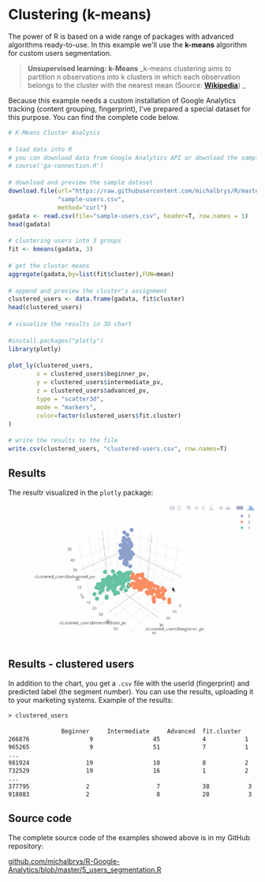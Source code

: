 # Clustering \(k-means\)

The power of R is based on a wide range of packages with advanced algorithms ready-to-use. In this example we'll use the **k-means** algorithm for custom users segmentation.

> **Unsupervised learning: k-Means**
> _k-means clustering aims to partition n observations into k clusters in which each observation belongs to the cluster with the nearest mean \(Source: __****[Wikipedia](https://en.wikipedia.org/wiki/K-means_clustering)****__\)
> _

Because this example needs a custom installation of Google Analytics tracking \(content grouping, fingerprint\), I've prepared a special dataset for this purpose. You can find the complete code below.

```r
# K-Means Cluster Analysis

# load data into R
# you can download data from Google Analytics API or download the sample dataset
# source('ga-connection.R')

# download and preview the sample dataset
download.file(url="https://raw.githubusercontent.com/michalbrys/R/master/users-segmentation/sample-users.csv",
              "sample-users.csv",
              method="curl")
gadata <- read.csv(file="sample-users.csv", header=T, row.names = 1)
head(gadata)

# clustering users into 3 groups
fit <- kmeans(gadata, 3)

# get the cluster means 
aggregate(gadata,by=list(fit$cluster),FUN=mean)

# append and preview the cluster's assignment
clustered_users <- data.frame(gadata, fit$cluster)
head(clustered_users)

# visualize the results in 3D chart

#install.packages("plotly")
library(plotly)

plot_ly(clustered_users, 
        x = clustered_users$beginner_pv, 
        y = clustered_users$intermediate_pv, 
        z = clustered_users$advanced_pv, 
        type = "scatter3d", 
        mode = "markers", 
        color=factor(clustered_users$fit.cluster)
)

# write the results to the file
write.csv(clustered_users, "clustered-users.csv", row.names=T)
```

## Results

The resultr visualized in the `plotly` package:

![](/assets/5_clustering.gif)

## Results - clustered users

In addition to the chart, you get a `.csv` file with the userId \(fingerprint\) and predicted label \(the segment number\). You can use the results, uploading it to your marketing systems. Example of the results:

```
> clustered_users

               Beginner     Intermediate     Advanced  fit.cluster
266876                 9                 45            4           1
965265                 9                 51            7           1
...
981924                19                 10            8           2
732529                19                 16            1           2
...
377795                2                   7            38           3
918083                2                   8            28           3
```

## Source code

The complete source code of the examples showed above is in my GitHub repository:

[github.com\/michalbrys\/R-Google-Analytics\/blob\/master\/5\_users\_segmentation.R](https://github.com/michalbrys/R-Google-Analytics/blob/master/5_users_segmentation.R)

